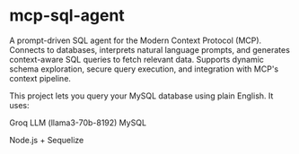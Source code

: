 # mcp-sql-agent
A prompt-driven SQL agent for the Modern Context Protocol (MCP). Connects to databases, interprets natural language prompts, and generates context-aware SQL queries to fetch relevant data. Supports dynamic schema exploration, secure query execution, and integration with MCP's context pipeline.

This project lets you query your MySQL database using plain English. It uses:

Groq LLM (llama3-70b-8192)
MySQL

Node.js + Sequelize
